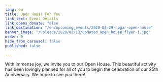 ```yaml
---
lang: en
title: Open House For You
link_text: Event Details
link_opens_donate: false
link_destination: "/en/upcoming_events/2020-02-29-hogar-open-house"
banner_image: "/uploads/2020/02/13/updated_open_house_flyer-1.jpg"
order: 0
hide_from_carousel: false
published: false

---
```

With immense joy, we invite you to our Open House. This beautiful activity has been lovingly planned for all of you to begin the celebration of our 25th Anniversary. We hope to see you there!